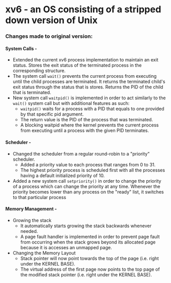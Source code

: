 # xv6 - an OS consisting of a stripped down version of Unix

### Changes made to original version:
#### System Calls -
* Extended the current xv6 process implementation to maintain an exit status. Stores the exit status of the terminated process in the corresponding structure.
* The system call ```wait()``` prevents the current process from executing until the child processes are terminated. It returns the terminated child's exit status through the status that is stores. Returns the PID of the child that is terminated.
* New system call ```waitpid()``` is implemented in order to act similarly to the ```wait()``` system call but with additional features as such:
  * ```waitpid()``` waits for a process with a PID that equals to one provided by that specific pid argument. 
  * The return value is the PID of the process that was terminated.
  * A blocking waitpid where the kernel prevents the current process from executing until a process with the given PID terminates.
#### Scheduler -
* Changed the scheduler from a regular round-robin to a "priority" scheduler. 
  * Added a priority value to each process that ranges from 0 to 31. 
  * The highest priority process is scheduled first with all the processes having a default initialized priority of 10.
* Added a new system call ```setpriority()``` in order to change the priority of a process which can change the priority at any time. Whenever the priority becomes lower than any process on the "ready" list, it switches to that particular process
#### Memory Management -
* Growing the stack
  * It automatically starts growing the stack backwards whenever needed.
  * A page fault handler is implemented in order to prevent page fault from occurring when the stack grows beyond its allocated page because it is accesses an unmapped page.
* Changing the Memory Layout
  * Stack pointer will now point towards the top of the page (i.e. right under the KERNEL BASE).
  * The virtual address of the first page now points to the top page of the modified stack pointer (i.e. right under the KERNEL BASE).
  
